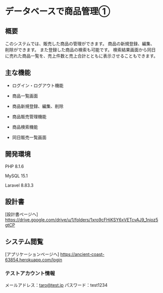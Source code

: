 # データベースで商品管理①

## 概要
このシステムでは、販売した商品の管理ができます。
商品の新規登録、編集、削除ができます。
また登録した商品の検索も可能です。
検索結果画面から同日に売れた商品一覧を、売上件数と売上合計とともに表示させることもできます。

## 主な機能
- ログイン・ログアウト機能

- 商品一覧画面

- 商品新規登録、編集、削除

- 商品販売管理機能

- 商品検索機能

- 同日販売一覧画面

## 開発環境

PHP 8.1.6

MySQL 15.1

Laravel 8.83.3

## 設計書
[設計書ぺージへ] 
https://drive.google.com/drive/u/1/folders/1xro9cFHiKSY6xVETcvAJ9_1nioz5gtCP

## システム閲覧
[アプリケーションページへ]
https://ancient-coast-63854.herokuapp.com/login

### テストアカウント情報
メールアドレス：taro@test.jp
パスワード：test1234